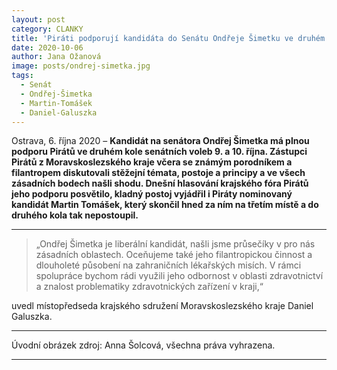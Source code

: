 ```yaml
---
layout: post
category: CLANKY
title: 'Piráti podporují kandidáta do Senátu Ondřeje Šimetku ve druhém kole senátních voleb'
date: 2020-10-06
author: Jana Ožanová
image: posts/ondrej-simetka.jpg
tags:
  - Senát
  - Ondřej-Šimetka
  - Martin-Tomášek
  - Daniel-Galuszka
---
```

Ostrava, 6. října 2020 – **Kandidát na senátora Ondřej Šimetka má plnou podporu Pirátů ve druhém kole senátních voleb 9. a 10. října. Zástupci Pirátů z Moravskoslezského kraje včera se známým porodníkem a filantropem diskutovali stěžejní témata, postoje a principy a ve všech zásadních bodech našli shodu. Dnešní hlasování krajského fóra Pirátů jeho podporu posvětilo, kladný postoj vyjádřil i Piráty nominovaný kandidát Martin Tomášek, který skončil hned za ním na třetím místě a do druhého kola tak nepostoupil.**

<hr/>

> „Ondřej Šimetka je liberální kandidát, našli jsme průsečíky v pro nás zásadních oblastech. Oceňujeme také jeho filantropickou činnost a dlouholeté působení na zahraničních lékařských misích. V rámci spolupráce bychom rádi využili jeho odbornost v oblasti zdravotnictví a znalost problematiky zdravotnických zařízení v kraji,“

uvedl místopředseda krajského sdružení Moravskoslezského kraje Daniel Galuszka.

---

Úvodní obrázek zdroj: Anna Šolcová, všechna práva vyhrazena.

- - -
